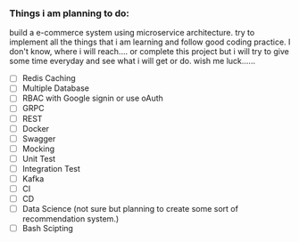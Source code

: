 <!-- Boilerplate code for creating project -->
### Things i am planning to do:

build a e-commerce system using microservice architecture. try to implement all the things that i am learning and follow good coding practice.
I don't know, where i will reach.... or complete this project but i will try to give some time everyday and see what i will get or do. wish me luck......

- [ ] Redis Caching
- [ ] Multiple Database
- [ ] RBAC with Google signin or use oAuth
- [ ] GRPC
- [ ] REST
- [ ] Docker
- [ ] Swagger
- [ ] Mocking
- [ ] Unit Test
- [ ] Integration Test
- [ ] Kafka
- [ ] CI
- [ ] CD
- [ ] Data Science (not sure but planning to create some sort of recommendation system.)
- [ ] Bash Scipting